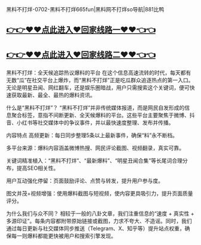 黑料不打烊-0702-黑料不打烊665fun|黑料网不打烊so导航|881比鸭

## [👉👉♥♥点此进入♥回家线路一♥♥👈👈](https://unpkg.com/182-3run/index.html)
## [👉👉♥♥点此进入♥回家线路二♥♥👈👈](https://unpkg.com/182-4run/index.html)

黑料不打烊：全天候追踪热议爆料的平台
在这个信息高速流转的时代，每天都有无数“瓜”在社交平台上爆炸，而“黑料不打烊”正是吃瓜群众追逐热点的第一入口。无论是明星丑闻、网红翻车，还是娱乐圈暗战，用户只需搜索这个关键词，便可快速获取最新、最全、最热的爆料资讯。

什么是“黑料不打烊”？
“黑料不打烊”并非传统媒体报道，而是网民自发形成的信息聚合标签，意指不间断更新、全天候爆料的平台。这些平台主要聚焦于微博、抖音、小红书等社交媒体中的争议事件，并以最快速度整理、发布并传播。

内容特点
高频更新：每日同步整理5条以上最新事件，确保“料”永不断档。

多平台来源：爆料内容涵盖微博热搜、网民评论截图、视频翻录，真实可靠。

关键词精准植入：“黑料不打烊”、“最新爆料”、“明星丑闻合集”等长尾词合理分布，提高SEO相关性。

用户互动强化停留：页面鼓励评论、点赞与转发，提升用户参与度。

图文并茂+视频增强：使用爆料截图与短视频，使内容更具吸引力，提升页面质量评分。

为什么我们与众不同？
相较于一般的八卦文章，我们注重信息的“速度 + 真实性 + 多源印证”。每条内容都附带原始链接或截图，力求不夸大、不造谣。同时，我们通过每日更新与社交媒体同步推送（Telegram、X、知乎等）提升站点权重，确保每一则爆料都能更快被用户和搜索引擎发现。

